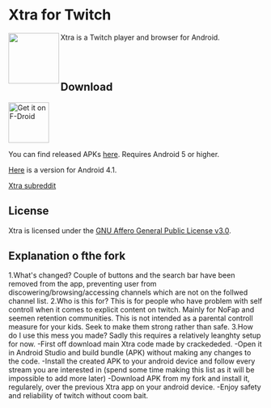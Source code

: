 # Xtra for Twitch

<img src="https://github.com/AndreyAsadchy/Xtra/blob/197ba90cac879abd2a5645393ce361847f12fa0b/app/src/main/ic_launcher-web.png" align="left" width="100"/>

Xtra is a Twitch player and browser for Android.

</br>
</br>

## Download

[<img src="https://f-droid.org/badge/get-it-on.png"
      alt="Get it on F-Droid"
      height="80">](https://f-droid.org/packages/com.github.andreyasadchy.xtra/)

You can find released APKs [here](https://github.com/crackededed/Xtra/releases/tag/latest). Requires Android 5 or higher.

[Here](https://github.com/crackededed/Xtra/releases/tag/api16) is a version for Android 4.1.

[Xtra subreddit](https://www.reddit.com/r/XtraForTwitch)

## License
Xtra is licensed under the [GNU Affero General Public License v3.0](LICENSE).

## Explanation o fthe fork
1.What's changed?
      Couple of buttons and the search bar have been removed from the app, preventing user from discowering/browsing/accessing channels which are not on the follwed          channel list.
2.Who is this for?
      This is for people who have problem with self controll when it comes to explicit content on twitch. Mainly for NoFap and seemen retention communities. This is not      intended as a parental controll measure for your kids. Seek to make them strong rather than safe.
3.How do I use this mess you made?
      Sadly this requires a relatively leanghty setup for now. 
      -First off download main Xtra code made by crackededed. 
      -Open it in Android Studio and build bundle (APK) without making any changes to the code.
      -Install the created APK to your android device and follow every stream you are interested in (spend some time making this list as it will be impossible to add               more later)
      -Download APK from my fork and install it, regularely, over the previous Xtra app on your android device.
      -Enjoy safety and reliability of twitch without coom bait.

